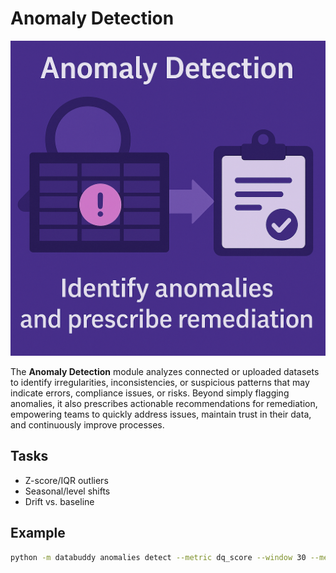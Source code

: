 # Anomaly Detection

![Anomaly Detection](../_assets/anomaly-detection.png)

The **Anomaly Detection** module analyzes connected or uploaded datasets to identify irregularities, inconsistencies, or suspicious patterns that may indicate errors, compliance issues, or risks. Beyond simply flagging anomalies, it also prescribes actionable recommendations for remediation, empowering teams to quickly address issues, maintain trust in their data, and continuously improve processes.



## Tasks
- Z-score/IQR outliers  
- Seasonal/level shifts  
- Drift vs. baseline  

## Example
```bash
python -m databuddy anomalies detect --metric dq_score --window 30 --method zscore
